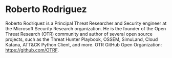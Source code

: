 # Roberto Rodriguez

Roberto Rodriquez is a Principal Threat Researcher and Security engineer at the Microsoft Security Research organization. He is the founder of the Open Threat Research (OTR) community and author of several open source projects, such as the Threat Hunter Playbook, OSSEM, SimuLand, Cloud Katana, ATT&CK Python Client, and more. OTR GitHub Open Organization: https://github.com/OTRF.